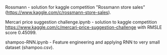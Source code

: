 Rossmann - solution for kaggle competition "Rossmann store sales" (https://www.kaggle.com/c/rossmann-store-sales).

Mercari price suggestion challenge.ipynb - solution to kaggle competition 
https://www.kaggle.com/c/mercari-price-suggestion-challenge with RMSLE score 0.45099.

shampoo-RNN.ipynb - Feature engineering and applying RNN to very small dataset (shampoo.csv).
